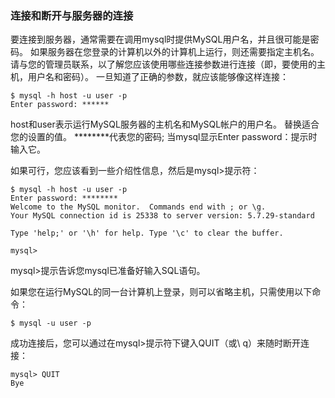 ### 连接和断开与服务器的连接

​	要连接到服务器，通常需要在调用mysql时提供MySQL用户名，并且很可能是密码。 如果服务器在您登录的计算机以外的计算机上运行，则还需要指定主机名。 请与您的管理员联系，以了解您应该使用哪些连接参数进行连接（即，要使用的主机，用户名和密码）。 一旦知道了正确的参数，就应该能够像这样连接：

```
$ mysql -h host -u user -p
Enter password: ******
```

host和user表示运行MySQL服务器的主机名和MySQL帐户的用户名。 替换适合您的设置的值。 ********代表您的密码; 当mysql显示Enter password：提示时输入它。

如果可行，您应该看到一些介绍性信息，然后是mysql>提示符：

```
$ mysql -h host -u user -p
Enter password: ********
Welcome to the MySQL monitor.  Commands end with ; or \g.
Your MySQL connection id is 25338 to server version: 5.7.29-standard

Type 'help;' or '\h' for help. Type '\c' to clear the buffer.

mysql>
```

mysql>提示告诉您mysql已准备好输入SQL语句。

如果您在运行MySQL的同一台计算机上登录，则可以省略主机，只需使用以下命令：

```
$ mysql -u user -p
```

成功连接后，您可以通过在mysql>提示符下键入QUIT（或\ q）来随时断开连接：

```
mysql> QUIT
Bye
```


